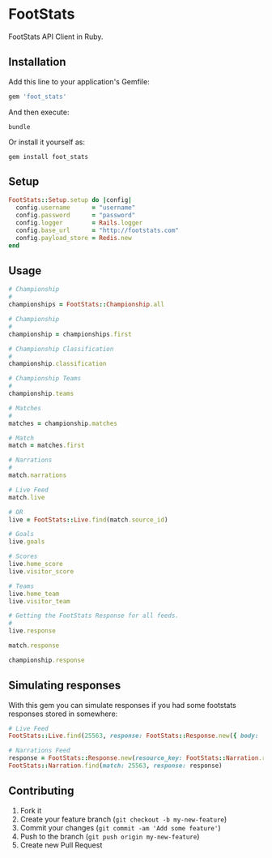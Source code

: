 # FootStats

FootStats API Client in Ruby.

## Installation

Add this line to your application's Gemfile:

```ruby
gem 'foot_stats'
```

And then execute:

```console
bundle
```

Or install it yourself as:

```console
gem install foot_stats
```

## Setup

```ruby
FootStats::Setup.setup do |config|
  config.username      = "username"
  config.password      = "password"
  config.logger        = Rails.logger
  config.base_url      = "http://footstats.com"
  config.payload_store = Redis.new
end
```

## Usage

```ruby
# Championship
#
championships = FootStats::Championship.all

# Championship
#
championship = championships.first

# Championship Classification
#
championship.classification

# Championship Teams
#
championship.teams

# Matches
#
matches = championship.matches

# Match
match = matches.first

# Narrations
#
match.narrations

# Live Feed
match.live

# OR
live = FootStats::Live.find(match.source_id)

# Goals
live.goals

# Scores
live.home_score
live.visitor_score

# Teams
live.home_team
live.visitor_team

# Getting the FootStats Response for all feeds.
#
live.response

match.response

championship.response
```

## Simulating responses

With this gem you can simulate responses if you had some footstats responses stored in somewhere:

```ruby
# Live Feed
FootStats::Live.find(25563, response: FootStats::Response.new({ body: '....' }))

# Narrations Feed
response = FootStats::Response.new(resource_key: FootStats::Narration.resource_key, body: '...')
FootStats::Narration.find(match: 25563, response: response)
```

## Contributing

1. Fork it
2. Create your feature branch (`git checkout -b my-new-feature`)
3. Commit your changes (`git commit -am 'Add some feature'`)
4. Push to the branch (`git push origin my-new-feature`)
5. Create new Pull Request
